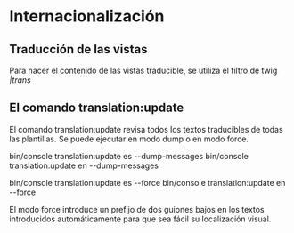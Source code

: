 # Internacionalización

## Traducción de las vistas

Para hacer el contenido de las vistas traducible, se utiliza el filtro de twig *|trans*

## El comando translation:update 

El comando translation:update revisa todos los textos traducibles de todas las 
plantillas. Se puede ejecutar en modo dump o en modo force.

bin/console translation:update es --dump-messages
bin/console translation:update en --dump-messages

bin/console translation:update es --force
bin/console translation:update en --force

El modo force introduce un prefijo de dos guiones bajos en los textos introducidos 
automáticamente para que sea fácil su localización visual.
